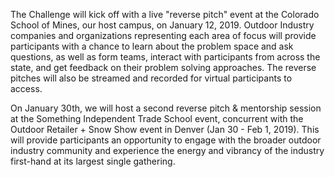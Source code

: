 The Challenge will kick off with a live "reverse pitch" event at the Colorado School of Mines, our host campus, on January 12, 2019. Outdoor Industry companies and organizations representing each area of focus will provide participants with a chance to learn about the problem space and ask questions, as well as form teams, interact with participants from across the state, and get feedback on their problem solving approaches. The reverse pitches will also be streamed and recorded for virtual participants to access.

On January 30th, we will host a second reverse pitch & mentorship session at the Something Independent Trade School event, concurrent with the Outdoor Retailer + Snow Show event in Denver (Jan 30 - Feb 1, 2019). This will provide participants an opportunity to engage with the broader outdoor industry community and experience the energy and vibrancy of the industry first-hand at its largest single gathering.
